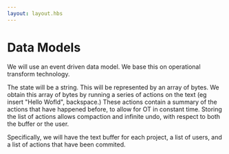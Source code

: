 ```yaml
---
layout: layout.hbs
---
```


# Data Models

We will use an event driven data model. We base this on operational transform
technology.

The state will be a string. This will be represented by an array of bytes. We
obtain this array of bytes by running a series of actions on the text (eg insert
"Hello Wofld", backspace.) These actions contain a summary of the actions that
have happened before, to allow for OT in constant time. Storing the list of
actions allows compaction and infinite undo, with respect to both the buffer or
the user.

Specifically, we will have the text buffer for each project, a list of users,
and a list of actions that have been commited.